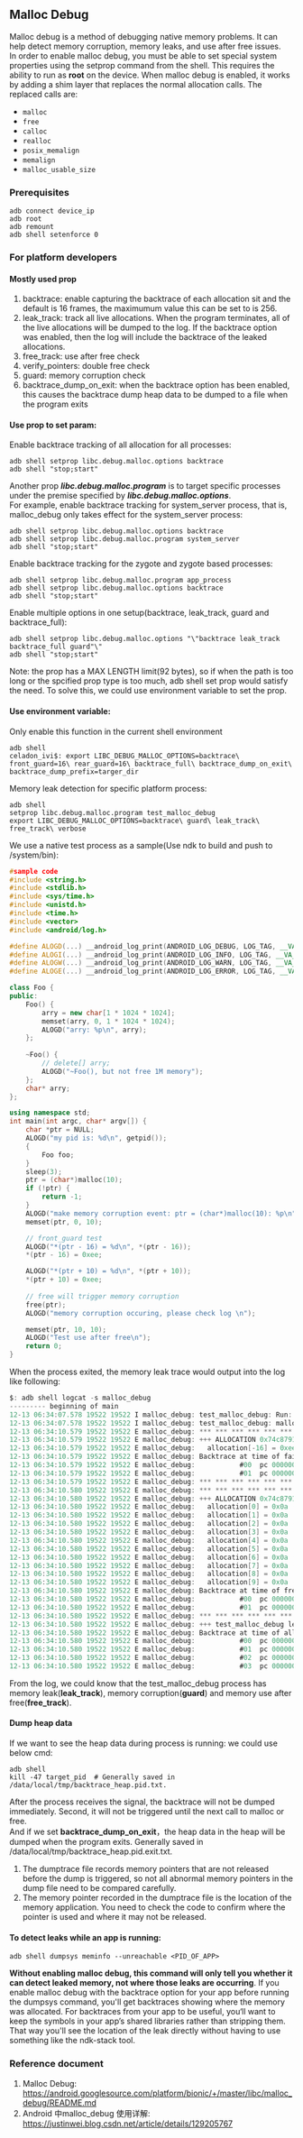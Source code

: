 ## Malloc Debug

Malloc debug is a method of debugging native memory problems. It can help detect memory corruption, memory leaks, and use after free issues.  
In order to enable malloc debug, you must be able to set special system properties using the setprop command from the shell. This requires the ability to run as **root** on the device.
When malloc debug is enabled, it works by adding a shim layer that replaces
the normal allocation calls. The replaced calls are:

* `malloc`
* `free`
* `calloc`
* `realloc`
* `posix_memalign`
* `memalign`
* `malloc_usable_size`

### Prerequisites

```shell
adb connect device_ip
adb root
adb remount
adb shell setenforce 0
```

### For platform developers
#### Mostly used prop
1. backtrace: enable capturing the backtrace of each allocation sit and the default is 16 frames, the maximumum value this can be set to is 256.
2. leak_track: track all live allocations. When the program terminates, all of the live allocations will be dumped to the log. If the backtrace option was enabled, then the log will include the backtrace of the leaked allocations. 
3. free_track: use after free check
4. verify_pointers: double free check
5. guard: memory corruption check
6. backtrace_dump_on_exit: when the backtrace option has been enabled, this causes the backtrace dump heap data to be dumped to a file when the program exits

#### Use prop to set param:  
Enable backtrace tracking of all allocation for all processes:
```shell
adb shell setprop libc.debug.malloc.options backtrace
adb shell "stop;start"
```
Another prop ***libc.debug.malloc.program*** is to target specific processes under the premise specified by ***libc.debug.malloc.options***.  
For example, enable backtrace tracking for system_server process, that is, malloc_debug only takes effect for the system_server process:

```shell
adb shell setprop libc.debug.malloc.options backtrace
adb shell setprop libc.debug.malloc.program system_server
adb shell "stop;start"
```
Enable backtrace tracking for the zygote and zygote based processes:

```shell
adb shell setprop libc.debug.malloc.program app_process
adb shell setprop libc.debug.malloc.options backtrace
adb shell "stop;start"
```

Enable multiple options in one setup(backtrace, leak_track, guard and backtrace_full):
```shell
adb shell setprop libc.debug.malloc.options "\"backtrace leak_track backtrace_full guard"\"
adb shell "stop;start"
```
Note: the prop has a MAX LENGTH limit(92 bytes), so if when the path is too long or the spcified prop type is too much, adb shell set prop would satisfy the need.
To solve this, we could use environment variable to set the prop.

#### Use environment variable:
Only enable this function in the current shell environment  
```shell
adb shell
celadon_ivi$: export LIBC_DEBUG_MALLOC_OPTIONS=backtrace\ front_guard=16\ rear_guard=16\ backtrace_full\ backtrace_dump_on_exit\ backtrace_dump_prefix=targer_dir
```
Memory leak detection for specific platform process:  
```
adb shell
setprop libc.debug.malloc.program test_malloc_debug
export LIBC_DEBUG_MALLOC_OPTIONS=backtrace\ guard\ leak_track\ free_track\ verbose
```
We use a native test process as a sample(Use ndk to build and push to /system/bin):
```c++
#sample code
#include <string.h>
#include <stdlib.h>
#include <sys/time.h>
#include <unistd.h>
#include <time.h>
#include <vector>
#include <android/log.h>

#define ALOGD(...) __android_log_print(ANDROID_LOG_DEBUG, LOG_TAG, __VA_ARGS__);
#define ALOGI(...) __android_log_print(ANDROID_LOG_INFO, LOG_TAG, __VA_ARGS__);
#define ALOGW(...) __android_log_print(ANDROID_LOG_WARN, LOG_TAG, __VA_ARGS__);
#define ALOGE(...) __android_log_print(ANDROID_LOG_ERROR, LOG_TAG, __VA_ARGS__);

class Foo {
public:
	Foo() {
		arry = new char[1 * 1024 * 1024];
		memset(arry, 0, 1 * 1024 * 1024);
		ALOGD("arry: %p\n", arry);
	};
 
	~Foo() {
		// delete[] arry;
		ALOGD("~Foo(), but not free 1M memory");
	};
	char* arry;
};

using namespace std;
int main(int argc, char* argv[]) { 
	char *ptr = NULL;
	ALOGD("my pid is: %d\n", getpid());
	{
		Foo foo;
	}
	sleep(3);
	ptr = (char*)malloc(10);
	if (!ptr) {
		return -1;
	}
	ALOGD("make memory corruption event: ptr = (char*)malloc(10): %p\n", ptr);
	memset(ptr, 0, 10);

	// front_guard test
	ALOGD("*(ptr - 16) = %d\n", *(ptr - 16));
	*(ptr - 16) = 0xee;

	ALOGD("*(ptr + 10) = %d\n", *(ptr + 10));
	*(ptr + 10) = 0xee;
	
	// free will trigger memory corruption 
	free(ptr);
	ALOGD("memory corruption occuring, please check log \n");

	memset(ptr, 10, 10);
	ALOGD("Test use after free\n");
    return 0;
}
```
When the process exited, the memory leak trace would output into the log like following:
```c
$: adb shell logcat -s malloc_debug
--------- beginning of main
12-13 06:34:07.578 19522 19522 I malloc_debug: test_malloc_debug: Run: 'kill -47 19522' to dump the backtrace.
12-13 06:34:07.578 19522 19522 I malloc_debug: test_malloc_debug: malloc debug enabled
12-13 06:34:10.579 19522 19522 E malloc_debug: *** *** *** *** *** *** *** *** *** *** *** *** *** *** *** ***
12-13 06:34:10.579 19522 19522 E malloc_debug: +++ ALLOCATION 0x74c87910bef0 SIZE 10 HAS A CORRUPTED FRONT GUARD
12-13 06:34:10.579 19522 19522 E malloc_debug:   allocation[-16] = 0xee (expected 0xaa)
12-13 06:34:10.579 19522 19522 E malloc_debug: Backtrace at time of failure:
12-13 06:34:10.579 19522 19522 E malloc_debug:           #00  pc 0000000000001a06  /data/test_malloc_debug
12-13 06:34:10.579 19522 19522 E malloc_debug:           #01  pc 000000000004ffd6  /apex/com.android.runtime/lib64/bionic/libc.so (__libc_init+86)
12-13 06:34:10.579 19522 19522 E malloc_debug: *** *** *** *** *** *** *** *** *** *** *** *** *** *** *** ***
12-13 06:34:10.580 19522 19522 E malloc_debug: *** *** *** *** *** *** *** *** *** *** *** *** *** *** *** ***
12-13 06:34:10.580 19522 19522 E malloc_debug: +++ ALLOCATION 0x74c87910bef0 USED AFTER FREE
12-13 06:34:10.580 19522 19522 E malloc_debug:   allocation[0] = 0x0a (expected 0xef)
12-13 06:34:10.580 19522 19522 E malloc_debug:   allocation[1] = 0x0a (expected 0xef)
12-13 06:34:10.580 19522 19522 E malloc_debug:   allocation[2] = 0x0a (expected 0xef)
12-13 06:34:10.580 19522 19522 E malloc_debug:   allocation[3] = 0x0a (expected 0xef)
12-13 06:34:10.580 19522 19522 E malloc_debug:   allocation[4] = 0x0a (expected 0xef)
12-13 06:34:10.580 19522 19522 E malloc_debug:   allocation[5] = 0x0a (expected 0xef)
12-13 06:34:10.580 19522 19522 E malloc_debug:   allocation[6] = 0x0a (expected 0xef)
12-13 06:34:10.580 19522 19522 E malloc_debug:   allocation[7] = 0x0a (expected 0xef)
12-13 06:34:10.580 19522 19522 E malloc_debug:   allocation[8] = 0x0a (expected 0xef)
12-13 06:34:10.580 19522 19522 E malloc_debug:   allocation[9] = 0x0a (expected 0xef)
12-13 06:34:10.580 19522 19522 E malloc_debug: Backtrace at time of free:
12-13 06:34:10.580 19522 19522 E malloc_debug:           #00  pc 0000000000001a06  /data/test_malloc_debug
12-13 06:34:10.580 19522 19522 E malloc_debug:           #01  pc 000000000004ffd6  /apex/com.android.runtime/lib64/bionic/libc.so (__libc_init+86)
12-13 06:34:10.580 19522 19522 E malloc_debug: *** *** *** *** *** *** *** *** *** *** *** *** *** *** *** ***
12-13 06:34:10.580 19522 19522 E malloc_debug: +++ test_malloc_debug leaked block of size 1048576 at 0x74c78660dfe0 (leak 1 of 5)
12-13 06:34:10.580 19522 19522 E malloc_debug: Backtrace at time of allocation:
12-13 06:34:10.580 19522 19522 E malloc_debug:           #00  pc 0000000000045786  /apex/com.android.runtime/lib64/bionic/libc.so (malloc+54)
12-13 06:34:10.580 19522 19522 E malloc_debug:           #01  pc 00000000000b2454  /system/lib64/libc++_shared.so (operator new(unsigned long)+20)
12-13 06:34:10.580 19522 19522 E malloc_debug:           #02  pc 0000000000001934  /data/test_malloc_debug
12-13 06:34:10.580 19522 19522 E malloc_debug:           #03  pc 000000000004ffd6  /apex/com.android.runtime/lib64/bionic/libc.so (__libc_init+86)
```
From the log, we could know that the test_malloc_debug process has memory leak(**leak_track**), memory corruption(**guard**) and memory use after free(**free_track**).

#### Dump heap data
If we want to see the heap data during process is running:
we could use below cmd:
```shell
adb shell
kill -47 target_pid  # Generally saved in /data/local/tmp/backtrace_heap.pid.txt.
```
After the process receives the signal, the backtrace will not be dumped immediately. Second, it will not be triggered until the next call to malloc or free.  
And if we set **backtrace_dump_on_exit**，the heap data in the heap will be dumped when the program exits. Generally saved in /data/local/tmp/backtrace_heap.pid.exit.txt.  
1. The dumptrace file records memory pointers that are not released before the dump is triggered, so not all abnormal memory pointers in the dump file need to be compared carefully.
2. The memory pointer recorded in the dumptrace file is the location of the memory application. You need to check the code to confirm where the pointer is used and where it may not be released.

#### To detect leaks while an app is running:
```shell
adb shell dumpsys meminfo --unreachable <PID_OF_APP>
```
**Without enabling malloc debug, this command will only tell you whether it can detect leaked memory, not where those leaks are occurring**. If you enable malloc debug with the backtrace option for your app before running the dumpsys command, you'll get backtraces showing where the memory was allocated.
For backtraces from your app to be useful, you‘ll want to keep the symbols in your app’s shared libraries rather than stripping them. That way you'll see the location of the leak directly without having to use something like the ndk-stack tool.

### Reference document  
   1. Malloc Debug: https://android.googlesource.com/platform/bionic/+/master/libc/malloc_debug/README.md  
   2. Android 中malloc_debug 使用详解: https://justinwei.blog.csdn.net/article/details/129205767  
